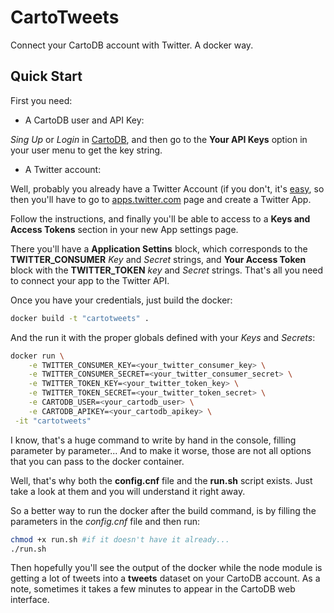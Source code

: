 # CartoTweets
Connect your CartoDB account with Twitter. A docker way.

Quick Start
-----------

First you need:

* A CartoDB user and API Key:

 *Sing Up* or *Login* in [CartoDB](https://cartodb.com/), and then go to the **Your API Keys**
 option in your user menu to get the key string.

* A Twitter account:

 Well, probably you already have a Twitter Account (if you don't, it's [easy](https://twitter.com/), so then you'll have to go to  [apps.twitter.com](https://apps.twitter.com) page and create a Twitter App.

 Follow the instructions, and finally you'll be able to access to a **Keys and Access Tokens** section in your new App settings page.

 There you'll have a **Application Settins** block, which corresponds to the **TWITTER_CONSUMER** *Key* and *Secret* strings, and **Your Access Token** block with the **TWITTER_TOKEN** *key* and *Secret* strings. That's all you need to connect your app to the Twitter API.

Once you have your credentials, just build the docker:

```bash
docker build -t "cartotweets" .
```

And the run it with the proper globals defined with your *Keys* and *Secrets*:

```bash
docker run \
    -e TWITTER_CONSUMER_KEY=<your_twitter_consumer_key> \
    -e TWITTER_CONSUMER_SECRET=<your_twitter_consumer_secret> \
    -e TWITTER_TOKEN_KEY=<your_twitter_token_key> \
    -e TWITTER_TOKEN_SECRET=<your_twitter_token_secret> \
    -e CARTODB_USER=<your_cartodb_user> \
    -e CARTODB_APIKEY=<your_cartodb_apikey> \
 -it "cartotweets"
```

I know, that's a huge command to write by hand in the console, filling parameter by parameter... And to make it worse, those are not all options that you can pass to the docker container.

Well, that's why both the **config.cnf** file and the **run.sh** script exists. Just take a look at them and you will understand it right away.

So a better way to run the docker after the build command, is by filling the parameters in the *config.cnf* file 
and then run:

```bash
chmod +x run.sh #if it doesn't have it already...
./run.sh
```

Then hopefully you'll see the output of the docker while the node module is getting a lot of tweets into a **tweets** dataset on your CartoDB account. As a note, sometimes it takes a few minutes to appear in the CartoDB web interface.
